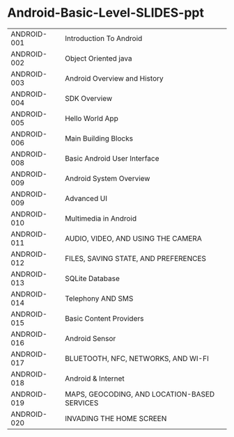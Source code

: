 # Android-Basic-Level-SLIDES-ppt
<Table>
  <TR>
    <TD>ANDROID-001</TD>
    <TD>Introduction To Android</TD>
  </TR>
  <TR>
    <TD>ANDROID-002</TD>
    <TD>Object Oriented java</TD>
  </TR>
  <TR>
    <TD>ANDROID-003</TD>
    <TD>Android Overview and History</TD>
  </TR>
  <TR>
    <TD>ANDROID-004</TD>
    <TD>SDK Overview</TD>
  </TR>
  <TR>
    <TD>ANDROID-005</TD>
    <TD>Hello World App</TD>
  </TR>
  <TR>
    <TD>ANDROID-006</TD>
    <TD>Main Building Blocks</TD>
  </TR>
 
  <TR>
    <TD>ANDROID-008</TD>
    <TD>Basic Android User Interface</TD>
  </TR>
  <TR>
    <TD>ANDROID-009</TD>
    <TD>Android System Overview</TD>
  </TR>
  <TR>
    <TD>ANDROID-009</TD>
    <TD>Advanced UI</TD>
  </TR>
  <TR>
    <TD>ANDROID-010</TD>
    <TD>Multimedia in Android</TD>
  </TR>
  <TR>
    <TD>ANDROID-011</TD>
    <TD>AUDIO, VIDEO, AND USING THE CAMERA</TD>
  </TR>
  
  <TR>
    <TD>ANDROID-012</TD>
    <TD>FILES, SAVING STATE, AND PREFERENCES</TD>
  </TR>
  <TR>
    <TD>ANDROID-013</TD>
    <TD>SQLite Database</TD>
  </TR>
  <TR>
    <TD>ANDROID-014</TD>
    <TD>Telephony AND SMS</TD>
  </TR>
  <TR>
    <TD>ANDROID-015</TD>
    <TD>Basic Content Providers</TD>
  </TR>
  <TR>
    <TD>ANDROID-016</TD>
    <TD>Android Sensor</TD>
  </TR>
  <TR>
    <TD>ANDROID-017</TD>
    <TD>BLUETOOTH, NFC, NETWORKS, AND WI-FI</TD>
  </TR>
  <TR>
    <TD>ANDROID-018</TD>
    <TD>Android & Internet</TD>
  </TR>
  <TR>
    <TD>ANDROID-019</TD>
    <TD>MAPS, GEOCODING, AND LOCATION-BASED SERVICES</TD>
  </TR>
   <TR>
    <TD>ANDROID-020</TD>
    <TD>INVADING THE HOME SCREEN</TD>
  </TR>
  </TR>
  
</table>
